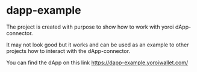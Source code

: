 # dapp-example

The project is created with purpose to show how to work with yoroi dApp-connector.

It may not look good but it works and can be used as an example to other projects how to interact with the dApp-connector.

You can find the dApp on this link https://dapp-example.yoroiwallet.com/
